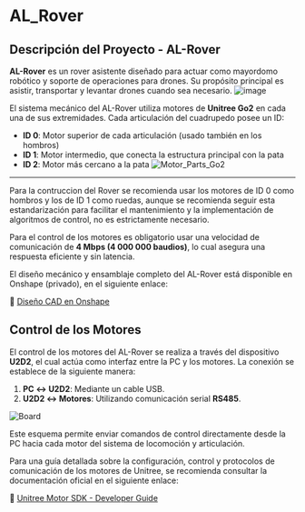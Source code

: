 # AL_Rover

## Descripción del Proyecto - AL-Rover

**AL-Rover** es un rover asistente diseñado para actuar como mayordomo robótico y soporte de operaciones para drones. Su propósito principal es asistir, transportar y levantar drones cuando sea necesario.
![image](https://github.com/user-attachments/assets/f0d1615d-d2d4-46b4-a057-082c8bfcfbcc)

El sistema mecánico del AL-Rover utiliza motores de **Unitree Go2** en cada una de sus extremidades. Cada articulación del cuadrupedo posee un ID:

- **ID 0**: Motor superior de cada articulación (usado también en los hombros)
- **ID 1**: Motor intermedio, que conecta la estructura principal con la pata
- **ID 2**: Motor más cercano a la pata
![Motor_Parts_Go2](https://github.com/user-attachments/assets/7cc6fb0c-ce3d-47c2-a9f6-676e61ccebe9)

___
Para la contruccion del Rover se recomienda usar los motores de ID 0 como hombros y los de ID 1 como ruedas, aunque se recomienda seguir esta estandarización para facilitar el mantenimiento y la implementación de algoritmos de control, no es estrictamente necesario.

Para el control de los motores es obligatorio usar una velocidad de comunicación de **4 Mbps (4 000 000 baudios)**, lo cual asegura una respuesta eficiente y sin latencia.

El diseño mecánico y ensamblaje completo del AL-Rover está disponible en Onshape (privado), en el siguiente enlace:

🔗 [Diseño CAD en Onshape](https://cad.onshape.com/documents/8ab630367136c8f38a4ebdb2/w/5252c226c42ef4611ad4758d/e/cbe931ffc4bd2b8360cfe31e?renderMode=0&uiState=6835dd82368d7b3fe241a823)

## Control de los Motores

El control de los motores del AL-Rover se realiza a través del dispositivo **U2D2**, el cual actúa como interfaz entre la PC y los motores. La conexión se establece de la siguiente manera:

1. **PC ↔ U2D2**: Mediante un cable USB.
2. **U2D2 ↔ Motores**: Utilizando comunicación serial **RS485**.
   
![Board](https://github.com/user-attachments/assets/7c69b7c1-f569-48c0-8df2-16507a17263e)


Este esquema permite enviar comandos de control directamente desde la PC hacia cada motor del sistema de locomoción y articulación.

Para una guía detallada sobre la configuración, control y protocolos de comunicación de los motores de Unitree, se recomienda consultar la documentación oficial en el siguiente enlace:

🔗 [Unitree Motor SDK - Developer Guide](https://support.unitree.com/home/en/Motor_SDK_Dev_Guide/overview)

